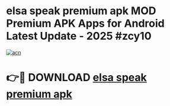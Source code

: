 # elsa speak premium apk MOD Premium APK Apps for Android Latest Update - 2025 #zcy10

[![acn](https://github.com/user-attachments/assets/0f9c940e-d8b0-45ae-aac7-cd30a18b3e1c)](https://app.mediaupload.pro?title=elsa_speak_premium_apk&ref=22-F9)

# 👉🔴 DOWNLOAD [elsa speak premium apk](https://app.mediaupload.pro?title=elsa_speak_premium_apk&ref=24-F9)